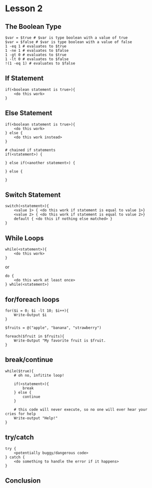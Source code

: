 # Lesson 2

## The Boolean Type

```
$var = $true # $var is type boolean with a value of true
$var = $false # $var is type boolean with a value of false
1 -eq 1 # evaluates to $true
1 -ne 1 # evaluates to $false
1 -gt 0 # evaluates to $true
1 -lt 0 # evaluates to $false
!(1 -eq 1) # evaluates to $false
```

## If Statement

```
if(<boolean statement is true>){
    <do this work>
}
```

## Else Statement

```
if(<boolean statement is true>){
    <do this work>
} else {
    <do this work instead>
}

# chained if statements
if(<statement>) {

} else if(<another statement>) {

} else {

}
```

## Switch Statement

```
switch(<statement>){
    <value 1> { <do this work if statement is equal to value 1>}
    <value 2> { <do this work if statement is equal to value 2>}
    default { <do this if nothing else matched> }
}
```

## While Loops

```
while(<statement>){
    <do this work>
}
```

or

```
do {
    <do this work at least once>
} while(<statement>)
```

## for/foreach loops

```
for($i = 0; $i -lt 10; $i++){
    Write-Output $i
}
```

```
$fruits = @("apple", "banana", "strawberry")

foreach($fruit in $fruits){
    Write-Output "My favorite fruit is $fruit.
}
```

## break/continue

```
while($true){
    # oh no, infitite loop!

    if(<statement>){
        break
    } else {
        continue
    }

    # this code will never execute, so no one will ever hear your cries for help
    Write-output "Help!"
}
```

## try/catch

```
try {
    <potentially buggy/dangerous code>
} catch {
    <do something to handle the error if it happens>
}
```

## Conclusion